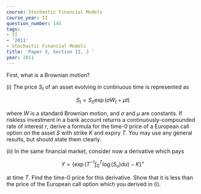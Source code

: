 ```yaml
---
course: Stochastic Financial Models
course_year: II
question_number: 145
tags:
- II
- '2011'
- Stochastic Financial Models
title: 'Paper 3, Section II, J '
year: 2011
---
```




First, what is a Brownian motion?

(i) The price $S_{t}$ of an asset evolving in continuous time is represented as

$$S_{t}=S_{0} \exp \left(\sigma W_{t}+\mu t\right)$$

where $W$ is a standard Brownian motion, and $\sigma$ and $\mu$ are constants. If riskless investment in a bank account returns a continuously-compounded rate of interest $r$, derive a formula for the time-0 price of a European call option on the asset $S$ with strike $K$ and expiry $T$. You may use any general results, but should state them clearly.

(ii) In the same financial market, consider now a derivative which pays

$$Y=\left\{\exp \left(T^{-1} \int_{0}^{T} \log \left(S_{u}\right) d u\right)-K\right\}^{+}$$

at time $T$. Find the time-0 price for this derivative. Show that it is less than the price of the European call option which you derived in (i).